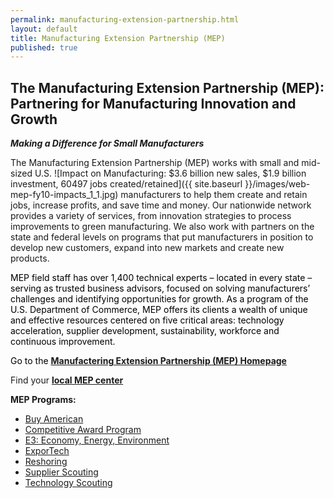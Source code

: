 ```yaml
---
permalink: manufacturing-extension-partnership.html
layout: default
title: Manufacturing Extension Partnership (MEP)
published: true
---
```


## The Manufacturing Extension Partnership (MEP): Partnering for Manufacturing Innovation and Growth

_**Making a Difference for Small Manufacturers**_

The Manufacturing Extension Partnership (MEP) works with small and mid-sized U.S. <span class="imgright">![Impact on Manufacturing:  $3.6 billion new sales, $1.9 billion investment, 60497 jobs created/retained]({{ site.baseurl }}/images/web-mep-fy10-impacts_1_1.jpg)</span> manufacturers to help them create and retain jobs, increase profits, and save time and money. Our nationwide network provides a variety of services, from innovation strategies to process improvements to green manufacturing. We also work with partners on the state and federal levels on programs that put manufacturers in position to develop new customers, expand into new markets and create new products.

<span style="color: #006699;"><span style="color: #000000;">MEP field staff has over 1,400 technical experts – located in every state – serving as trusted business advisors, focused on solving manufacturers’ challenges and identifying opportunities for growth. As a program of the U.S. Department of Commerce, MEP offers its clients a wealth of unique and effective resources centered on five critical areas: technology acceleration, supplier development, sustainability, workforce and continuous improvement.
</span></span>

<span style="color: #006699;"><span style="color: #000000;">Go to the **[Manufactering Extension Partnership (MEP) Homepage](http://www.nist.gov/mep/ "MEP Homepage")**</span></span>

<span style="color: #006699;"><span style="color: #000000;"></span></span>Find your **[local MEP center](http://ws680.nist.gov/mepmeis/FindYourLocalCenter.aspx "link to local MEP centers")**

**MEP&nbsp;Programs:**

*   [Buy American](http://www.nist.gov/mep/upload/Buy-American-One-Pager_v7.pdf)
*   [Competitive Award Program](http://www.nist.gov/mep/upload/100410-MEP-Competition-press-release-FINAL.pdf)
*   [E3: Economy, Energy, Environment](http://www.nist.gov/mep/mep_072110.cfm)
*   [ExporTech](http://www.nist.gov/mep/exportech.cfm)
*   [Reshoring](http://www.nist.gov/mep/reshoring.cfm)
*   [Supplier Scouting](http://www.nist.gov/mep/scouting.cfm)
*   [Technology Scouting](http://www.nist.gov/mep/upload/TechScout_Amphenol_FINAL_web.pdf) 